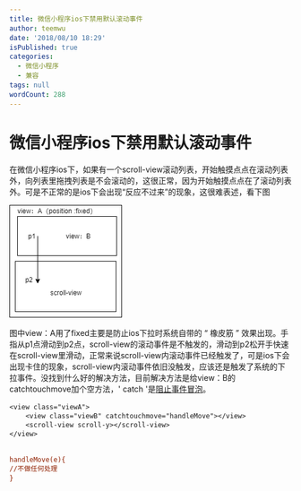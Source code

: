 ```yaml
---
title: 微信小程序ios下禁用默认滚动事件
author: teemwu
date: '2018/08/10 18:29'
isPublished: true
categories:
  - 微信小程序
  - 兼容
tags: null
wordCount: 288
---
```


# 微信小程序ios下禁用默认滚动事件

在微信小程序ios下，如果有一个scroll-view滚动列表，开始触摸点点在滚动列表外，向列表里拖拽列表是不会滚动的，这很正常，因为开始触摸点点在了滚动列表外。可是不正常的是ios下会出现“反应不过来”的现象，这很难表述，看下图

![](/public/imgs/2018/08/10/2018081018290.png)

图中view：A用了fixed主要是防止ios下拉时系统自带的 “ 橡皮筋 ” 效果出现。手指从p1点滑动到p2点，scroll-view的滚动事件是不触发的，滑动到p2松开手快速在scroll-view里滑动，正常来说scroll-view内滚动事件已经触发了，可是ios下会出现卡住的现象，scroll-view内滚动事件依旧没触发，应该还是触发了系统的下拉事件。没找到什么好的解决方法，目前解决方法是给view：B的catchtouchmove加个空方法，' catch '是[阻止事件冒泡](https://developers.weixin.qq.com/miniprogram/dev/framework/view/wxml/event.html?search-key=catchtouchmove)。

```
<view class="viewA">
    <view class="viewB" catchtouchmove="handleMove"></view>
    <scroll-view scroll-y></scroll-view>
</view>


```

```ini
handleMove(e){
//不做任何处理
}


```

